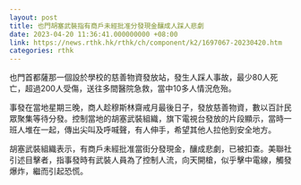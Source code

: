 ```yaml
---
layout: post
title: 也門胡塞武裝指有商戶未經批准分發現金釀成人踩人悲劇
date: 2023-04-20 11:36:41.000000000 +08:00
link: https://news.rthk.hk/rthk/ch/component/k2/1697067-20230420.htm
categories: rthk
---
```


也門首都薩那一個設於學校的慈善物資發放站，發生人踩人事故，最少80人死亡，超過200人受傷，送往多間醫院急救，當中10多人情況危殆。

事發在當地星期三晚，商人趁穆斯林齋戒月最後日子，發放慈善物資，數以百計民眾聚集等待分發。控制當地的胡塞武裝組織，旗下電視台發放的片段顯示，當時一班人堆在一起，傳出尖叫及呼喊聲，有人伸手，希望其他人拉他到安全地方。

胡塞武裝組織表示，有商戶未經批准當街分發現金，釀成悲劇，已被扣查。美聯社引述目擊者，指事發時有武裝人員為了控制人流，向天開槍，似乎擊中電線，觸發爆炸，繼而引起恐慌。
